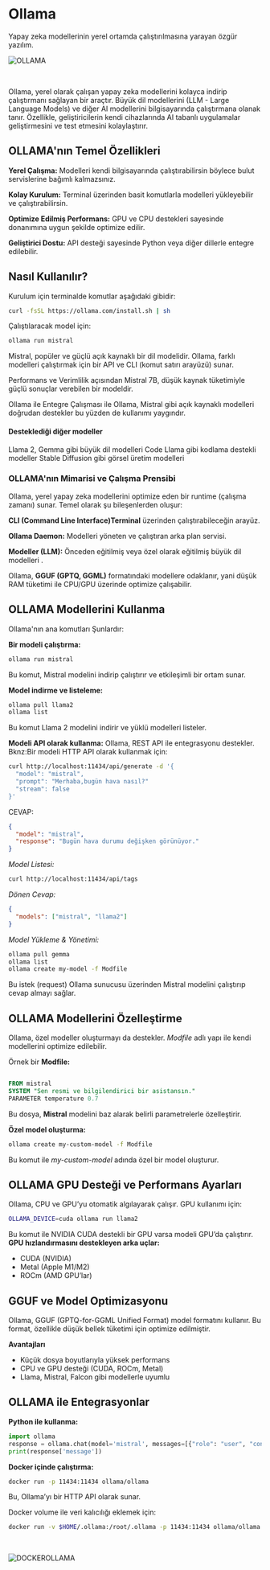 # Ollama
Yapay zeka modellerinin yerel ortamda çalıştırılmasına yarayan özgür yazılım.
<br>

![OLLAMA](./ollama.png)

<br>

Ollama, yerel olarak çalışan yapay zeka modellerini kolayca indirip çalıştırmanı sağlayan bir araçtır. Büyük dil modellerini (LLM - Large Language Models) ve diğer AI modellerini bilgisayarında çalıştırmana olanak tanır. Özellikle, geliştiricilerin kendi cihazlarında AI tabanlı uygulamalar geliştirmesini ve test etmesini kolaylaştırır.

## OLLAMA'nın Temel Özellikleri

**Yerel Çalışma:** Modelleri kendi bilgisayarında çalıştırabilirsin böylece bulut servislerine bağımlı kalmazsınız.

**Kolay Kurulum:** Terminal üzerinden basit komutlarla modelleri yükleyebilir ve çalıştırabilirsin.

**Optimize Edilmiş Performans:** GPU ve CPU destekleri sayesinde donanımına uygun şekilde optimize edilir.

**Geliştirici Dostu:** API desteği sayesinde Python veya diğer dillerle entegre edilebilir.

## Nasıl Kullanılır?

Kurulum için terminalde komutlar aşağıdaki gibidir:

```bash
curl -fsSL https://ollama.com/install.sh | sh
```
 Çalıştılaracak model için:

```bash
ollama run mistral
```

Mistral, popüler ve güçlü açık kaynaklı bir dil modelidir. Ollama, farklı modelleri çalıştırmak için bir API ve CLI (komut satırı arayüzü) sunar. 

Performans ve Verimlilik açısından Mistral 7B, düşük kaynak tüketimiyle güçlü sonuçlar verebilen bir modeldir.

Ollama ile Entegre Çalışması ile Ollama, Mistral gibi açık kaynaklı modelleri doğrudan destekler bu yüzden de kullanımı yaygındır.

#### Desteklediği diğer modeller
Llama 2, Gemma gibi büyük dil modelleri
Code Llama gibi kodlama destekli modeller
Stable Diffusion gibi görsel üretim modelleri

### OLLAMA'nın Mimarisi ve Çalışma Prensibi

Ollama, yerel yapay zeka modellerini optimize eden bir runtime (çalışma zamanı) sunar. Temel olarak şu bileşenlerden oluşur:

**CLI (Command Line Interface)Terminal** üzerinden çalıştırabileceğin arayüz.

**Ollama Daemon:** Modelleri yöneten ve çalıştıran arka plan servisi.

**Modeller (LLM):** Önceden eğitilmiş veya özel olarak eğitilmiş büyük dil modelleri .

Ollama, **GGUF (GPTQ, GGML)** formatındaki modellere odaklanır, yani düşük RAM tüketimi ile CPU/GPU üzerinde optimize çalışabilir.

## OLLAMA Modellerini Kullanma 

Ollama'nın ana komutları Şunlardır:

**Bir modeli çalıştırma:**

```bash
ollama run mistral
```
Bu komut, Mistral modelini indirip çalıştırır ve etkileşimli bir ortam sunar.

**Model indirme ve listeleme:**
```bash
ollama pull llama2
ollama list
```
Bu komut Llama 2 modelini indirir ve yüklü modelleri listeler.

**Modeli API olarak kullanma:**
Ollama, REST API ile entegrasyonu destekler. 
Bknz:Bir modeli HTTP API olarak kullanmak için:

```bash
curl http://localhost:11434/api/generate -d '{
  "model": "mistral",
  "prompt": "Merhaba,bugün hava nasıl?"
  "stream": false
}'
```
CEVAP:

```json
{
  "model": "mistral",
  "response": "Bugün hava durumu değişken görünüyor."
}
```
*Model Listesi:*
```bash
curl http://localhost:11434/api/tags
```
*Dönen Cevap:*
```json
{
  "models": ["mistral", "llama2"]
}
```
*Model Yükleme & Yönetimi:*
```bash
ollama pull gemma
ollama list
ollama create my-model -f Modfile

```

Bu istek (request) Ollama sunucusu üzerinden Mistral modelini çalıştırıp cevap almayı sağlar.

## OLLAMA Modellerini Özelleştirme
Ollama, özel modeller oluşturmayı da destekler. *Modfile* adlı yapı ile kendi modellerini optimize edilebilir.

Örnek bir **Modfile:**
```sql

FROM mistral  
SYSTEM "Sen resmi ve bilgilendirici bir asistansın."  
PARAMETER temperature 0.7  

```
Bu dosya, **Mistral** modelini baz alarak belirli parametrelerle özelleştirir.

**Özel model oluşturma:**
```bash
ollama create my-custom-model -f Modfile
```
Bu komut ile *my-custom-model* adında özel bir model oluşturur.

## OLLAMA GPU Desteği ve Performans Ayarları
Ollama, CPU ve GPU’yu otomatik algılayarak çalışır. GPU kullanımı için:
```bash
OLLAMA_DEVICE=cuda ollama run llama2
```
Bu komut ile  NVIDIA CUDA destekli bir GPU varsa modeli GPU’da çalıştırır.
**GPU hızlandırmasını destekleyen arka uçlar:**

- CUDA (NVIDIA) 
- Metal (Apple M1/M2)
- ROCm (AMD GPU’lar)

## GGUF ve Model Optimizasyonu
Ollama, GGUF (GPTQ-for-GGML Unified Format) model formatını kullanır. Bu format, özellikle düşük bellek tüketimi için optimize edilmiştir.

**Avantajları**
- Küçük dosya boyutlarıyla yüksek performans
- CPU ve GPU desteği (CUDA, ROCm, Metal)
- Llama, Mistral, Falcon gibi modellerle uyumlu

## OLLAMA ile Entegrasyonlar

**Python ile kullanma:**
```python
import ollama
response = ollama.chat(model='mistral', messages=[{"role": "user", "content": "Merhaba!"}])
print(response['message'])
```
**Docker içinde çalıştırma:**
```bash
docker run -p 11434:11434 ollama/ollama
```
Bu, Ollama’yı bir HTTP API olarak sunar.

Docker volume ile veri kalıcılığı eklemek için:
```bash
docker run -v $HOME/.ollama:/root/.ollama -p 11434:11434 ollama/ollama

```
<br>

![DOCKEROLLAMA](./dockerollama.png)
<br>